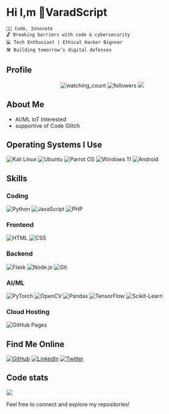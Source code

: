 # Hi I,m 💬VaradScript

```
👨‍💻 Code, Innovate
🔓 Breaking barriers with code & cybersecurity
💻 Tech Enthusiast | Ethical Hacker Bignner
🛠️ Building tomorrow’s digital defenses
```
## Profile 

  <div align="center">
  <img src="https://komarev.com/ghpvc/?username=VaradScript&color=red&labelColor=%236A7DA8&style=for-the-badge" alt="watching_count" />
  <img alt="followers" src="https://img.shields.io/github/followers/VaradScript?label=Followers&labelColor=%236A7DA8&style=for-the-badge">




  <img src="https://myreadme.vercel.app/api/embed/VaradScript?panels=userstatistics,toprepositories,toplanguages,commitgraph"  />
</div>

## About Me

- AI/ML IoT Interested
- supportive of Code Glitch



## Operating Systems I Use

![Kali Linux](https://img.shields.io/badge/Kali_Linux-Expert-blue?style=flat&logo=kali-linux)
![Ubuntu](https://img.shields.io/badge/Ubuntu-Expert-blue?style=flat&logo=ubuntu)
![Parrot OS](https://img.shields.io/badge/Parrot_OS-Expert-blue?style=flat&logo=parrot)
![Windows 11](https://img.shields.io/badge/Windows_11-Intermediate-yellow?style=flat&logo=windows)
![Android](https://img.shields.io/badge/Android-Intermediate-yellow?style=flat&logo=android)



## Skills

### Coding

![Python](https://img.shields.io/badge/Python-Expert-blue?style=flat&logo=python)
![JavaScript](https://img.shields.io/badge/JavaScript-Intermediate-yellow?style=flat&logo=javascript)
![PHP](https://img.shields.io/badge/PHP-Intermediate-yellow?style=flat&logo=php)

### Frontend

![HTML](https://img.shields.io/badge/HTML-Expert-blue?style=flat&logo=html5)
![CSS](https://img.shields.io/badge/CSS-Expert-blue?style=flat&logo=css3)

### Backend

![Flask](https://img.shields.io/badge/Flask-Expert-blue?style=flat&logo=flask)
![Node.js](https://img.shields.io/badge/Node.js-Intermediate-yellow?style=flat&logo=node.js)
![Git](https://img.shields.io/badge/Git-Intermediate-yellow?style=flat&logo=git)


### AI/ML

![PyTorch](https://img.shields.io/badge/PyTorch-Expert-blue?style=flat&logo=pytorch)
![OpenCV](https://img.shields.io/badge/OpenCV-Expert-blue?style=flat&logo=opencv)
![Pandas](https://img.shields.io/badge/Pandas-Expert-blue?style=flat&logo=pandas)
![TensorFlow](https://img.shields.io/badge/TensorFlow-Intermediate-yellow?style=flat&logo=tensorflow)
![Scikit-Learn](https://img.shields.io/badge/Scikit_Learn-Intermediate-yellow?style=flat&logo=scikit-learn)




### Cloud Hosting

![GitHub Pages](https://img.shields.io/badge/GitHub_Pages-Intermediate-yellow?style=flat&logo=github)




## Find Me Online

[![GitHub](https://img.shields.io/badge/GitHub-Profile-blue?style=flat&logo=github)](https://github.com/haydenbanz)
[![LinkedIn](https://img.shields.io/badge/LinkedIn-Profile-blue?style=flat&logo=linkedin)](https://www.linkedin.com/in/technicalhayden)
[![Twitter](https://img.shields.io/badge/Twitter-Profile-blue?style=flat&logo=twitter)](https://twitter.com/0x_hyd3n)


## Code stats


<img src="https://github-readme-stats.vercel.app/api?username=VaradScript&show_icons=true&hide_border=true&theme=radical" />



Feel free to connect and explore my repositories! 

